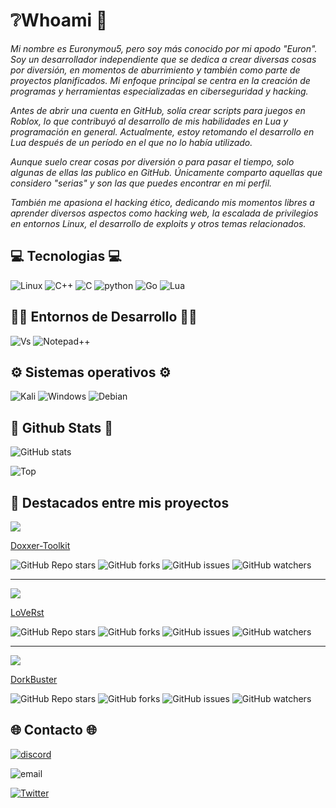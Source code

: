 # ❔Whoami 👤

*Mi nombre es Euronymou5, pero soy más conocido por mi apodo "Euron". Soy un desarrollador independiente que se dedica a crear diversas cosas por diversión, en momentos de aburrimiento y también como parte de proyectos planificados. Mi enfoque principal se centra en la creación de programas y herramientas especializadas en ciberseguridad y hacking.*

*Antes de abrir una cuenta en GitHub, solía crear scripts para juegos en Roblox, lo que contribuyó al desarrollo de mis habilidades en Lua y programación en general. Actualmente, estoy retomando el desarrollo en Lua después de un período en el que no lo había utilizado.*

*Aunque suelo crear cosas por diversión o para pasar el tiempo, solo algunas de ellas las publico en GitHub. Únicamente comparto aquellas que considero "serias" y son las que puedes encontrar en mi perfil.*

*También me apasiona el hacking ético, dedicando mis momentos libres a aprender diversos aspectos como hacking web, la escalada de privilegios en entornos Linux, el desarrollo de exploits y otros temas relacionados.*

## 💻 Tecnologias 💻

![Linux](https://img.shields.io/badge/Linux-FCC624?style=for-the-badge&logo=linux&logoColor=black)   ![C++](https://img.shields.io/badge/C%2B%2B-00599C?style=for-the-badge&logo=c%2B%2B&logoColor=white)
![C](https://img.shields.io/badge/C-00599C?style=for-the-badge&logo=c&logoColor=white)        ![python](https://img.shields.io/badge/Python-14354C?style=for-the-badge&logo=python&logoColor=white)
![Go](https://img.shields.io/badge/Go-00ADD8?style=for-the-badge&logo=go&logoColor=white)     ![Lua](https://img.shields.io/badge/Lua-2C2D72?style=for-the-badge&logo=lua&logoColor=white)

## 👨‍💻 Entornos de Desarrollo 👨‍💻
![Vs](https://img.shields.io/badge/Visual_Studio_Code-0078D4?style=for-the-badge&logo=visual%20studio%20code&logoColor=white)    ![Notepad++](https://img.shields.io/badge/Notepad++-90E59A.svg?style=for-the-badge&logo=notepad%2B%2B&logoColor=black)

## ⚙️ Sistemas operativos ⚙️
![Kali](https://img.shields.io/badge/Kali_Linux-557C94?style=for-the-badge&logo=kali-linux&logoColor=white)    ![Windows](https://img.shields.io/badge/Windows-0078D6?style=for-the-badge&logo=windows&logoColor=white)
![Debian](https://img.shields.io/badge/Debian-A81D33?style=for-the-badge&logo=debian&logoColor=white)

## 🎩 Github Stats 🎩
![GitHub stats](https://github-readme-stats.vercel.app/api?username=Euronymou5&show_icons=true&theme=radical)

![Top](https://github-readme-stats.vercel.app/api/top-langs/?username=Euronymou5&hide_progress=true&theme=radical)

## 🌟 Destacados entre mis proyectos

<img src="https://media.discordapp.net/attachments/995599976463859713/1180718283171835996/image.png?ex=659a2017&is=6587ab17&hm=bd604d536287c897fb334679805f72fa0d74c46026e71712d52489913d7d7ca2&=&format=webp&quality=lossless&width=482&height=398">

[Doxxer-Toolkit](https://github.com/Euronymou5/Doxxer-Toolkit)


![GitHub Repo stars](https://img.shields.io/github/stars/Euronymou5/Doxxer-Toolkit)  ![GitHub forks](https://img.shields.io/github/forks/Euronymou5/Doxxer-Toolkit)  ![GitHub issues](https://img.shields.io/github/issues/Euronymou5/Doxxer-Toolkit)   ![GitHub watchers](https://img.shields.io/github/watchers/Euronymou5/Doxxer-Toolkit)

----

<img src="https://media.discordapp.net/attachments/995599976463859713/1028492211966451752/unknown.png?ex=659a0a83&is=65879583&hm=fbf3663f3630d4e1a4238f134c51f001d9aac2a726f0d9423942d309c418f7e3&=&format=webp&quality=lossless&width=457&height=328">

[LoVeRst](https://github.com/Euronymou5/LoVeRst)

![GitHub Repo stars](https://img.shields.io/github/stars/Euronymou5/LoVeRst)  ![GitHub forks](https://img.shields.io/github/forks/Euronymou5/LoVeRst)  ![GitHub issues](https://img.shields.io/github/issues/Euronymou5/LoVeRst)   ![GitHub watchers](https://img.shields.io/github/watchers/Euronymou5/LoVeRst)

----

<img src="https://media.discordapp.net/attachments/995599976463859713/1144118903732178944/image.png?ex=659f67c3&is=658cf2c3&hm=2eace05f3da1a075d76f32c1871a3408a9d45dd733323d60527c74ffa8c84a8e&=&format=webp&quality=lossless&width=535&height=344">

[DorkBuster](https://github.com/Euronymou5/DorkBuster)

![GitHub Repo stars](https://img.shields.io/github/stars/Euronymou5/DorkBuster)  ![GitHub forks](https://img.shields.io/github/forks/Euronymou5/DorkBuster)  ![GitHub issues](https://img.shields.io/github/issues/Euronymou5/DorkBuster)   ![GitHub watchers](https://img.shields.io/github/watchers/Euronymou5/DorkBuster)

## 🌐 Contacto 🌐
[![discord](https://img.shields.io/badge/Discord-euronymou5-a?style=plastic&logo=discord&logoColor=white&labelColor=black&color=7289DA)](https://discord.com/users/452720652500205579)

![email](https://img.shields.io/badge/ProtonMail-mr.euron%40proton.me-a?style=plastic&logo=protonmail&logoColor=white&labelColor=black&color=8B89CC)

[![Twitter](https://img.shields.io/badge/Twitter-@Euronymou51-a?style=plastic&logo=twitter&logoColor=white&labelColor=black&color=1DA1F2)](https://twitter.com/Euronymou51)
